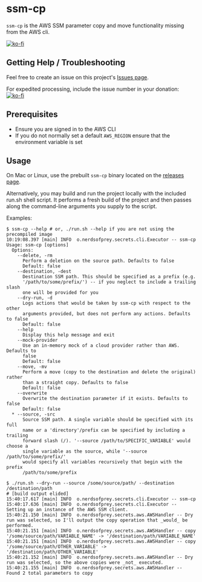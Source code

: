 # ssm-cp

`ssm-cp` is the AWS SSM parameter copy and move functionality missing from the AWS cli.

[![ko-fi](https://ko-fi.com/img/githubbutton_sm.svg)](https://ko-fi.com/I2I6J9O0I)

## Getting Help / Troubleshooting

Feel free to create an issue on this project's [Issues page](https://github.com/byronic/ssm-cp/issues).

For expedited processing, include the issue number in your donation: [![ko-fi](https://ko-fi.com/img/githubbutton_sm.svg)](https://ko-fi.com/I2I6J9O0I)

## Prerequisites

- Ensure you are signed in to the AWS CLI
- If you do not normally set a default `AWS_REGION` ensure that the environment variable is set

## Usage

On Mac or Linux, use the prebuilt `ssm-cp` binary located on the [releases page](https://github.com/byronic/ssm-cp/releases).

Alternatively, you may build and run the project locally with the included run.sh shell script. It performs a fresh build of the project and then passes along the command-line arguments you supply to the script.

Examples:

```
$ ssm-cp --help # or, ./run.sh --help if you are not using the precompiled image
10:19:08.397 [main] INFO  o.nerdsofprey.secrets.cli.Executor -- ssm-cp
Usage: ssm-cp [options]
  Options:
    --delete, -rm
      Perform a deletion on the source path. Defaults to false
      Default: false
    --destination, -dest
      Destination SSM path. This should be specified as a prefix (e.g.
      '/path/to/some/prefix/') -- if you neglect to include a trailing slash
      one will be provided for you
    --dry-run, -d
      Logs actions that would be taken by ssm-cp with respect to the other
      arguments provided, but does not perform any actions. Defaults to false
      Default: false
    --help
      Display this help message and exit
    --mock-provider
      Use an in-memory mock of a cloud provider rather than AWS. Defaults to
      false
      Default: false
    --move, -mv
      Perform a move (copy to the destination and delete the original) rather
      than a straight copy. Defaults to false
      Default: false
    --overwrite
      Overwrite the destination parameter if it exists. Defaults to false
      Default: false
  * --source, -src
      Source SSM path. A single variable should be specified with its full
      name or a 'directory'/prefix can be specified by including a trailing
      forward slash (/). '--source /path/to/SPECIFIC_VARIABLE' would choose a
      single variable as the source, while '--source /path/to/some/prefix/'
      would specify all variables recursively that begin with the prefix
      /path/to/some/prefix
```

```
$ ./run.sh --dry-run --source /some/source/path/ --destination /destination/path
# [build output elided]
15:40:17.617 [main] INFO  o.nerdsofprey.secrets.cli.Executor -- ssm-cp
15:40:17.636 [main] INFO  o.nerdsofprey.secrets.cli.Executor -- Setting up an instance of the AWS SSM client.
15:40:21.150 [main] INFO  o.nerdsofprey.secrets.aws.AWSHandler -- Dry run was selected, so I'll output the copy operation that _would_ be performed.
15:40:21.151 [main] INFO  o.nerdsofprey.secrets.aws.AWSHandler -- copy '/some/source/path/VARIABLE_NAME' -> '/destination/path/VARIABLE_NAME'
15:40:21.151 [main] INFO  o.nerdsofprey.secrets.aws.AWSHandler -- copy '/some/source/path/OTHER_VARIABLE' -> '/destination/path/OTHER_VARIABLE'
15:40:21.152 [main] INFO  o.nerdsofprey.secrets.aws.AWSHandler -- Dry run was selected, so the above copies were _not_ executed.
15:40:21.155 [main] INFO  o.nerdsofprey.secrets.aws.AWSHandler -- Found 2 total parameters to copy
```

